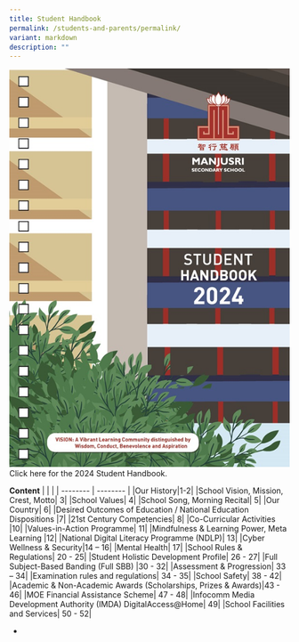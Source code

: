 ```yaml
---
title: Student Handbook
permalink: /students-and-parents/permalink/
variant: markdown
description: ""
---
```

![](/images/Students%20and%20Parents/Handbook/ManjsuriSec_HB24_Content_121652_Nov16_Page_001.jpg) Click here for the 2024 Student Handbook.

**Content**
| | | 
| -------- | -------- | 
|Our History|1-2|
|School Vision, Mission, Crest, Motto| 3|
|School Values| 4|
|School Song, Morning Recital| 5|
|Our Country| 6|
|Desired Outcomes of Education / National Education Dispositions |7|
|21st Century Competencies| 8|
|Co-Curricular Activities |10|
|Values-in-Action Programme| 11|
|Mindfulness & Learning Power, Meta Learning |12|
|National Digital Literacy Programme (NDLP)| 13|
|Cyber Wellness & Security|14 – 16|
|Mental Health| 17|
|School Rules & Regulations| 20 - 25|
|Student Holistic Development Profile| 26 - 27|
|Full Subject-Based Banding (Full SBB) |30 - 32|
|Assessment & Progression| 33 – 34|
|Examination rules and regulations| 34 - 35|
|School Safety| 38 - 42|
|Academic & Non-Academic Awards (Scholarships, Prizes & Awards)|43 - 46|
|MOE Financial Assistance Scheme| 47 - 48|
|Infocomm Media Development Authority (IMDA) DigitalAccess@Home| 49|
|School Facilities and Services| 50 - 52|

-